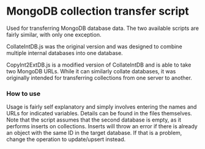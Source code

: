 # MongoDB collection transfer script

Used for transferring MongoDB database data. The two available scripts are fairly similar, with only one exception. 

CollateIntDB.js was the original version and was designed to combine multiple internal databases into one database.

CopyInt2ExtDB.js is a modified version of CollateIntDB and is able to take two MongoDB URLs. While it can similarly collate databases, it was originally intended for transferring collections from one server to another.

### How to use

Usage is fairly self explanatory and simply involves entering the names and URLs for indicated variables. Details can be found in the files themselves. Note that the script assumes that the second database is empty, as it performs inserts on collections. Inserts will throw an error if there is already an object with the same ID in the target database. If that is a problem, change the operation to update/upsert instead.
